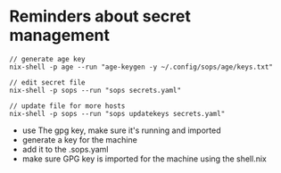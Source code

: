 # Reminders about secret management

```
// generate age key
nix-shell -p age --run "age-keygen -y ~/.config/sops/age/keys.txt"

// edit secret file
nix-shell -p sops --run "sops secrets.yaml"

// update file for more hosts
nix-shell -p sops --run "sops updatekeys secrets.yaml"
```

- use The gpg key, make sure it's running and imported
- generate a key for the machine
- add it to the .sops.yaml
- make sure GPG key is imported for the machine using the shell.nix
